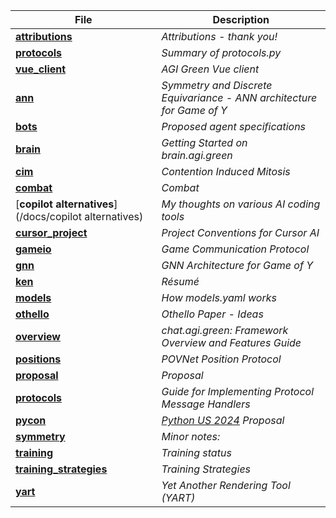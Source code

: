 <!-- This index is generated by /ws/ken/agi.green/agi_green/protocol_http.py - edits will be lost. -->

| File | Description |
| ---- | ----------- |
| [**attributions**](/docs/attributions) | *Attributions - thank you!* |
| [**protocols**](/docs/protocols) | *Summary of protocols.py* |
| [**vue_client**](/docs/vue_client) | *AGI Green Vue client* |
| [**ann**](/docs/ann) | *Symmetry and Discrete Equivariance - ANN architecture for Game of Y* |
| [**bots**](/docs/bots) | *Proposed agent specifications* |
| [**brain**](/docs/brain) | *Getting Started on brain.agi.green* |
| [**cim**](/docs/cim) | *Contention Induced Mitosis* |
| [**combat**](/docs/combat) | *Combat* |
| [**copilot alternatives**](/docs/copilot alternatives) | *My thoughts on various AI coding tools* |
| [**cursor_project**](/docs/cursor_project) | *Project Conventions for Cursor AI* |
| [**gameio**](/docs/gameio) | *Game Communication Protocol* |
| [**gnn**](/docs/gnn) | *GNN Architecture for Game of Y* |
| [**ken**](/docs/ken) | *Résumé* |
| [**models**](/docs/models) | *How models.yaml works* |
| [**othello**](/docs/othello) | *Othello Paper - Ideas* |
| [**overview**](/docs/overview) | *chat.agi.green: Framework Overview and Features Guide* |
| [**positions**](/docs/positions) | *POVNet Position Protocol* |
| [**proposal**](/docs/proposal) | *Proposal* |
| [**protocols**](/docs/protocols) | *Guide for Implementing Protocol Message Handlers* |
| [**pycon**](/docs/pycon) | *[Python US 2024](https://us.pycon.org/2024/) Proposal* |
| [**symmetry**](/docs/symmetry) | *Minor notes:* |
| [**training**](/docs/training) | *Training status* |
| [**training_strategies**](/docs/training_strategies) | *Training Strategies* |
| [**yart**](/docs/yart) | *Yet Another Rendering Tool (YART)* |
